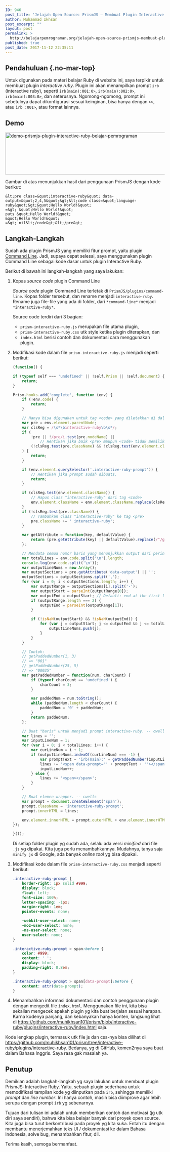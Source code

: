 ```yaml
---
ID: 946
post_title: 'Jelajah Open Source: PrismJS – Membuat Plugin Interactive Ruby'
author: Muhammad Ikhsan
post_excerpt: ""
layout: post
permalink: >
  http://belajarpemrograman.org/jelajah-open-source-prismjs-membuat-plugin-interactive-ruby/
published: true
post_date: 2017-11-12 22:35:11
---
```

Pendahuluan {.no-mar-top}
-------------------------

Untuk digunakan pada materi belajar Ruby di website ini, saya terpikir untuk membuat plugin *interactive ruby*. Plugin ini akan menampilkan prompt `irb` (interactive ruby), seperti `irb(main):001:0>`, `irb(main):002:0>`, `irb(main):003:0>`, dan seterusnya. Ngomong-ngomong, prompt ini sebetulnya dapat dikonfigurasi sesuai keinginan, bisa hanya dengan `>>`, atau `irb :001>`, atau format lainnya.

Demo
----

<img src="http://belajarpemrograman.org/wp-content/uploads/2017/09/demo-prismjs-plugin-interactive-ruby-belajar-pemrograman.png" alt="demo-prismjs-plugin-interactive-ruby-belajar-pemrograman" width="563" height="133" class="alignnone size-full wp-image-841" />

Gambar di atas menunjukkan hasil dari penggunaan PrismJS dengan kode berikut:

~~~~~~~~~~~~~~~~~~~~~~~~~~~~~~~~~~~~~~~~~~~~~~~~~~~ {.language-markup .line-numbers}
&lt;pre class=&quot;interactive-ruby&quot; data-output=&quot;2,4,5&quot;&gt;&lt;code class=&quot;language-ruby&quot;&gt;&quot;Hello World!&quot;
=&gt; &quot;Hello World!&quot;
puts &quot;Hello World!&quot;
&quot;Hello World!&quot;
=&gt; nil&lt;/code&gt;&lt;/pre&gt;
~~~~~~~~~~~~~~~~~~~~~~~~~~~~~~~~~~~~~~~~~~~~~~~~~~~

Langkah-Langkah
---------------

Sudah ada plugin PrismJS yang memiliki fitur prompt, yaitu plugin [Command Line](http://prismjs.com/plugins/command-line/). Jadi, supaya cepat selesai, saya menggunakan plugin Command Line sebagai kode dasar untuk plugin Interactive Ruby.

Berikut di bawah ini langkah-langkah yang saya lakukan:

1.  Kopas *source code* plugin Command Line

    *Source code* plugin Command Line terletak di `PrismJS/plugins/command-line`. Kopas folder tersebut, dan rename menjadi `interactive-ruby`. Rename juga file-file yang ada di folder, dari `*command-line*` menjadi `*interactive-ruby*`.

    Source code terdiri dari 3 bagian:
    - `prism-interactive-ruby.js` merupakan file utama plugin,
    - `prism-interactive-ruby.css` utk style ketika plugin diterapkan, dan
    - `index.html` berisi contoh dan dokumentasi cara menggunakan plugin.

2.  Modifikasi kode dalam file `prism-interactive-ruby.js` menjadi seperti berikut:

    ```javascript
    (function() {

    if (typeof self === 'undefined' || !self.Prism || !self.document) {
        return;
    }

    Prism.hooks.add('complete', function (env) {
        if (!env.code) {
            return;
        }

        // Hanya bisa digunakan untuk tag <code> yang diletakkan di dalam tag <pre> (bukan penggunaan inline).
        var pre = env.element.parentNode;
        var clsReg = /\s*\binteractive-ruby\b\s*/;
        if (
            !pre || !/pre/i.test(pre.nodeName) ||
                // Hentikan jika baik <pre> maupun <code> tidak memiliki class
            (!clsReg.test(pre.className) && !clsReg.test(env.element.className))
        ) {
            return;
        }

        if (env.element.querySelector('.interactive-ruby-prompt')) {
            // Hentikan jika prompt sudah dibuats.
            return;
        }

        if (clsReg.test(env.element.className)) {
            // Hapus class "interactive-ruby" dari tag <code>
            env.element.className = env.element.className.replace(clsReg, '');
        }
        if (!clsReg.test(pre.className)) {
            // Tambahkan class "interactive-ruby" ke tag <pre>
            pre.className += ' interactive-ruby';
        }

        var getAttribute = function(key, defaultValue) {
            return (pre.getAttribute(key) || defaultValue).replace(/"/g, '&quot');
        };

        // Mendata semua nomor baris yang menunjukkan output dari perintah Ruby. -- cwells
        var totalLines = env.code.split('\n').length;
        console.log(env.code.split('\n'));
        var outputLineNums = new Array();
        var outputSections = pre.getAttribute('data-output') || '';
        outputSections = outputSections.split(',');
        for (var i = 0; i < outputSections.length; i++) {
            var outputRange = outputSections[i].split('-');
            var outputStart = parseInt(outputRange[0]);
            var outputEnd = outputStart; // Default: end at the first line when it's not an actual range. -- cwells
            if (outputRange.length === 2) {
                outputEnd = parseInt(outputRange[1]);
            }

            if (!isNaN(outputStart) && !isNaN(outputEnd)) {
                for (var j = outputStart; j <= outputEnd && j <= totalLines; j++) {
                    outputLineNums.push(j);
                }
            }
        }

        // Contoh:
        // getPaddedNumber(1, 3)
        // => "001"
        // getPaddedNumber(25, 5)
        // => "00025"
        var getPaddedNumber = function(num, charCount) {
            if (typeof charCount == 'undefined') {
                charCount = 3;
            }

            var paddedNum = num.toString();
            while (paddedNum.length < charCount) {
                paddedNum = '0' + paddedNum;
            }
            return paddedNum;
        };

        // Buat "baris" untuk menjadi prompt interactive-ruby. -- cwells
        var lines = '';
        var inputLineNum = 1;
        for (var i = 0; i < totalLines; i++) {
            var curLineNum = i + 1;
            if (outputLineNums.indexOf(curLineNum) === -1) {
                var promptText = 'irb(main):' + getPaddedNumber(inputLineNum) + ':0>';
                lines += '<span data-prompt="' + promptText + '"></span>';
                inputLineNum++;
            } else {
                lines += '<span></span>';
            }
        }

        // Buat elemen wrapper. -- cwells
        var prompt = document.createElement('span');
        prompt.className = 'interactive-ruby-prompt';
        prompt.innerHTML = lines;

        env.element.innerHTML = prompt.outerHTML + env.element.innerHTML;
    });

    }());
    ```

    Di setiap folder plugin yg sudah ada, selalu ada versi _minified_ dari file `.js` yg dipakai. Kita juga perlu menambahkannya. Mudahnya, tanya saja `minify js` di Google, ada banyak _online tool_ yg bisa dipakai.

3.  Modifikasi kode dalam file `prism-interactive-ruby.css` menjadi seperti berikut:

    ```css
    .interactive-ruby-prompt {
        border-right: 1px solid #999;
        display: block;
        float: left;
        font-size: 100%;
        letter-spacing: -1px;
        margin-right: 1em;
        pointer-events: none;

        -webkit-user-select: none;
        -moz-user-select: none;
        -ms-user-select: none;
        user-select: none;
    }

    .interactive-ruby-prompt > span:before {
        color: #999;
        content: ' ';
        display: block;
        padding-right: 0.8em;
    }

    .interactive-ruby-prompt > span[data-prompt]:before {
        content: attr(data-prompt);
    }
    ```

3.  Menambahkan informasi dokumentasi dan contoh penggunaan plugin dengan mengedit file `index.html`. Menggunakan file ini, kita bisa sekalian mengecek apakah plugin yg kita buat berjalan sesuai harapan. Karna kodenya panjang, dan kebanyakan hanya konten, langsung lihat di <https://github.com/muhikhsan101/prism/blob/interactive-ruby/plugins/interactive-ruby/index.html> saja.

Kode lengkap plugin, termasuk utk file js dan css-nya bisa dilihat di <https://github.com/muhikhsan101/prism/tree/interactive-ruby/plugins/interactive-ruby>. Bedanya, yg di GitHub, komen2nya saya buat dalam Bahasa Inggris. Saya rasa gak masalah ya.

Penutup
-------

Demikian adalah langkah-langkah yg saya lakukan untuk membuat plugin PrismJS: Interactive Ruby. Yaitu, sebuah plugin sederhana untuk memodifikasi tampilan kode yg diinputkan pada `irb`, sehingga memiliki _prompt_ dan _line number_. Ini hanya contoh, masih bisa diimprove agar lebih serupa dengan prompt `irb` yg sebenarnya.

Tujuan dari tulisan ini adalah untuk memberikan contoh dan motivasi (jg utk diri saya sendiri), bahwa kita bisa belajar banyak dari proyek open source. Kita juga bisa turut berkontribusi pada proyek yg kita suka. Entah itu dengan membantu menerjemahkan teks UI / dokumentasi ke dalam Bahasa Indonesia, solve bug, menambahkan fitur, dll.

Terima kasih, semoga bermanfaat.